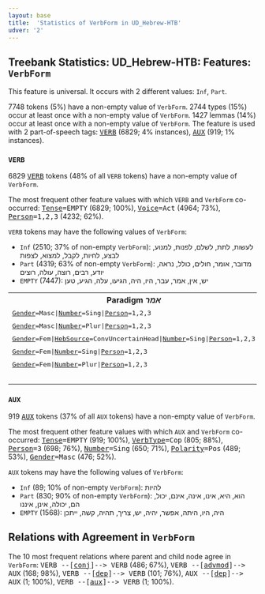 ```yaml
---
layout: base
title:  'Statistics of VerbForm in UD_Hebrew-HTB'
udver: '2'
---
```


## Treebank Statistics: UD_Hebrew-HTB: Features: `VerbForm`

This feature is universal.
It occurs with 2 different values: `Inf`, `Part`.

7748 tokens (5%) have a non-empty value of `VerbForm`.
2744 types (15%) occur at least once with a non-empty value of `VerbForm`.
1427 lemmas (14%) occur at least once with a non-empty value of `VerbForm`.
The feature is used with 2 part-of-speech tags: <tt><a href="he_htb-pos-VERB.html">VERB</a></tt> (6829; 4% instances), <tt><a href="he_htb-pos-AUX.html">AUX</a></tt> (919; 1% instances).

### `VERB`

6829 <tt><a href="he_htb-pos-VERB.html">VERB</a></tt> tokens (48% of all `VERB` tokens) have a non-empty value of `VerbForm`.

The most frequent other feature values with which `VERB` and `VerbForm` co-occurred: <tt><a href="he_htb-feat-Tense.html">Tense</a></tt><tt>=EMPTY</tt> (6829; 100%), <tt><a href="he_htb-feat-Voice.html">Voice</a></tt><tt>=Act</tt> (4964; 73%), <tt><a href="he_htb-feat-Person.html">Person</a></tt><tt>=1,2,3</tt> (4232; 62%).

`VERB` tokens may have the following values of `VerbForm`:

* `Inf` (2510; 37% of non-empty `VerbForm`): לעשות, לתת, לשלם, לפנות, למנוע, לבצע, לחיות, לקבל, למצוא, לצפות
* `Part` (4319; 63% of non-empty `VerbForm`): מדובר, אומר, חולים, כולל, נראה, יודע, רבים, רוצה, עולה, רוצים
* `EMPTY` (7447): יש, אין, אמר, עבר, היו, היה, הגיעו, עלה, הגיע, טען

<table>
  <tr><th>Paradigm <i>אמר</i></th><th><tt>Inf</tt></th><th><tt>Part</tt></th></tr>
  <tr><td><tt><tt><a href="he_htb-feat-Gender.html">Gender</a></tt><tt>=Masc</tt>|<tt><a href="he_htb-feat-Number.html">Number</a></tt><tt>=Sing</tt>|<tt><a href="he_htb-feat-Person.html">Person</a></tt><tt>=1,2,3</tt></tt></td><td></td><td>אומר</td></tr>
  <tr><td><tt><tt><a href="he_htb-feat-Gender.html">Gender</a></tt><tt>=Masc</tt>|<tt><a href="he_htb-feat-Number.html">Number</a></tt><tt>=Plur</tt>|<tt><a href="he_htb-feat-Person.html">Person</a></tt><tt>=1,2,3</tt></tt></td><td></td><td>אומרים</td></tr>
  <tr><td><tt><tt><a href="he_htb-feat-Gender.html">Gender</a></tt><tt>=Fem</tt>|<tt><a href="he_htb-feat-HebSource.html">HebSource</a></tt><tt>=ConvUncertainHead</tt>|<tt><a href="he_htb-feat-Number.html">Number</a></tt><tt>=Sing</tt>|<tt><a href="he_htb-feat-Person.html">Person</a></tt><tt>=1,2,3</tt></tt></td><td></td><td>אומרת</td></tr>
  <tr><td><tt><tt><a href="he_htb-feat-Gender.html">Gender</a></tt><tt>=Fem</tt>|<tt><a href="he_htb-feat-Number.html">Number</a></tt><tt>=Sing</tt>|<tt><a href="he_htb-feat-Person.html">Person</a></tt><tt>=1,2,3</tt></tt></td><td></td><td>אומרת</td></tr>
  <tr><td><tt><tt><a href="he_htb-feat-Gender.html">Gender</a></tt><tt>=Fem</tt>|<tt><a href="he_htb-feat-Number.html">Number</a></tt><tt>=Plur</tt>|<tt><a href="he_htb-feat-Person.html">Person</a></tt><tt>=1,2,3</tt></tt></td><td></td><td>אומרות</td></tr>
  <tr><td><tt></tt></td><td>לומר</td><td></td></tr>
</table>

### `AUX`

919 <tt><a href="he_htb-pos-AUX.html">AUX</a></tt> tokens (37% of all `AUX` tokens) have a non-empty value of `VerbForm`.

The most frequent other feature values with which `AUX` and `VerbForm` co-occurred: <tt><a href="he_htb-feat-Tense.html">Tense</a></tt><tt>=EMPTY</tt> (919; 100%), <tt><a href="he_htb-feat-VerbType.html">VerbType</a></tt><tt>=Cop</tt> (805; 88%), <tt><a href="he_htb-feat-Person.html">Person</a></tt><tt>=3</tt> (698; 76%), <tt><a href="he_htb-feat-Number.html">Number</a></tt><tt>=Sing</tt> (650; 71%), <tt><a href="he_htb-feat-Polarity.html">Polarity</a></tt><tt>=Pos</tt> (489; 53%), <tt><a href="he_htb-feat-Gender.html">Gender</a></tt><tt>=Masc</tt> (476; 52%).

`AUX` tokens may have the following values of `VerbForm`:

* `Inf` (89; 10% of non-empty `VerbForm`): להיות
* `Part` (830; 90% of non-empty `VerbForm`): הוא, היא, אינו, אינה, אינם, יכול, הם, יכולה, אינן, איננו
* `EMPTY` (1568): היה, היו, היתה, אפשר, יהיה, יש, צריך, תהיה, קשה, ייתכן

## Relations with Agreement in `VerbForm`

The 10 most frequent relations where parent and child node agree in `VerbForm`:
<tt>VERB --[<tt><a href="he_htb-dep-conj.html">conj</a></tt>]--> VERB</tt> (486; 67%),
<tt>VERB --[<tt><a href="he_htb-dep-advmod.html">advmod</a></tt>]--> AUX</tt> (168; 98%),
<tt>VERB --[<tt><a href="he_htb-dep-dep.html">dep</a></tt>]--> VERB</tt> (101; 76%),
<tt>AUX --[<tt><a href="he_htb-dep-dep.html">dep</a></tt>]--> AUX</tt> (1; 100%),
<tt>VERB --[<tt><a href="he_htb-dep-aux.html">aux</a></tt>]--> VERB</tt> (1; 100%).

